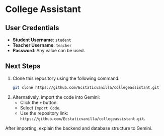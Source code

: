 # College Assistant

## User Credentials
- **Student Username**: `student`
- **Teacher Username**: `teacher`
- **Password**: Any value can be used.

## Next Steps
1. Clone this repository using the following command:
    ```bash
    git clone https://github.com/Ecstaticvanilla/collegeassistant.git
    ```
2. Alternatively, import the code into Gemini:
    - Click the `+` button.
    - Select `Import Code`.
    - Use the repository link: `https://github.com/Ecstaticvanilla/collegeassistant.git`.

After importing, explain the backend and database structure to Gemini.